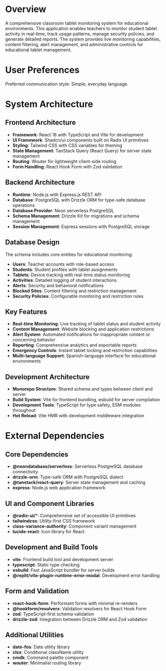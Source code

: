 # Overview

A comprehensive classroom tablet monitoring system for educational environments. This application enables teachers to monitor student tablet activity in real-time, track usage patterns, manage security policies, and generate detailed reports. The system provides live monitoring capabilities, content filtering, alert management, and administrative controls for educational tablet management.

# User Preferences

Preferred communication style: Simple, everyday language.

# System Architecture

## Frontend Architecture
- **Framework**: React 18 with TypeScript and Vite for development
- **UI Framework**: Shadcn/ui components built on Radix UI primitives
- **Styling**: Tailwind CSS with CSS variables for theming
- **State Management**: TanStack Query (React Query) for server state management
- **Routing**: Wouter for lightweight client-side routing
- **Form Handling**: React Hook Form with Zod validation

## Backend Architecture
- **Runtime**: Node.js with Express.js REST API
- **Database**: PostgreSQL with Drizzle ORM for type-safe database operations
- **Database Provider**: Neon serverless PostgreSQL
- **Schema Management**: Drizzle Kit for migrations and schema management
- **Session Management**: Express sessions with PostgreSQL storage

## Database Design
The schema includes core entities for educational monitoring:
- **Users**: Teacher accounts with role-based access
- **Students**: Student profiles with tablet assignments
- **Tablets**: Device tracking with real-time status monitoring
- **Activities**: Detailed logging of student interactions
- **Alerts**: Security and behavioral notifications
- **Blocked Sites**: Content filtering and restriction management
- **Security Policies**: Configurable monitoring and restriction rules

## Key Features
- **Real-time Monitoring**: Live tracking of tablet status and student activity
- **Content Management**: Website blocking and application restrictions
- **Alert System**: Automated notifications for inappropriate content or concerning behavior
- **Reporting**: Comprehensive analytics and exportable reports
- **Emergency Controls**: Instant tablet locking and restriction capabilities
- **Multi-language Support**: Spanish-language interface for educational environments

## Development Architecture
- **Monorepo Structure**: Shared schema and types between client and server
- **Build System**: Vite for frontend bundling, esbuild for server compilation
- **Development Tools**: TypeScript for type safety, ESM modules throughout
- **Hot Reload**: Vite HMR with development middleware integration

# External Dependencies

## Core Dependencies
- **@neondatabase/serverless**: Serverless PostgreSQL database connectivity
- **drizzle-orm**: Type-safe ORM with PostgreSQL dialect
- **@tanstack/react-query**: Server state management and caching
- **express**: Node.js web application framework

## UI and Component Libraries
- **@radix-ui/***: Comprehensive set of accessible UI primitives
- **tailwindcss**: Utility-first CSS framework
- **class-variance-authority**: Component variant management
- **lucide-react**: Icon library for React

## Development and Build Tools
- **vite**: Frontend build tool and development server
- **typescript**: Static type checking
- **esbuild**: Fast JavaScript bundler for server builds
- **@replit/vite-plugin-runtime-error-modal**: Development error handling

## Form and Validation
- **react-hook-form**: Performant forms with minimal re-renders
- **@hookform/resolvers**: Validation resolvers for React Hook Form
- **zod**: TypeScript-first schema validation
- **drizzle-zod**: Integration between Drizzle ORM and Zod validation

## Additional Utilities
- **date-fns**: Date utility library
- **clsx**: Conditional className utility
- **cmdk**: Command palette component
- **wouter**: Minimalist routing library